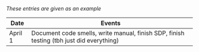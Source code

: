 *These entries are given as an example*

| Date      | Events
|-----------|--------------------
| April 1   | Document code smells, write manual, finish SDP, finish testing (tbh just did everything)
